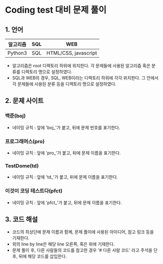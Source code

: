 # Coding test 대비 문제 풀이

## 1. 언어
|알고리즘|SQL|WEB|
|------|---|---|
|Python3|SQL|HTML/CSS, javascript| 
* 알고리즘은 root 디렉토리 하위에 위치한다. 각 문제들에 사용된 알고리즘 혹은 분류를 디렉토리 명으로 설정하였다.
* SQL과 WEB의 경우, SQL, WEB이라는 디렉토리 하위에 각각 위치한다. 그 안에서 각 문제들에 사용된 분류 등을 디렉토리 명으로 설정하였다.

## 2. 문제 사이트
### 백준(boj)
* 네이밍 규칙 : 앞에 'boj_'가 붙고, 뒤에 문제 번호를 표기한다.
  
### 프로그래머스(pro)
* 네이밍 규칙 : 앞에 'pro_'가 붙고, 뒤에 문제 이름을 표기한다.

### TestDome(td)
* 네이밍 규칙 : 앞에 'td_'가 붙고, 뒤에 문제 이름을 표기한다.

### 이것이 코딩 테스트다(pfct)
* 네이밍 규칙 : 앞에 'pfct_'가 붙고, 뒤에 문제 이름을 표기한다.

## 3. 코드 해설
* 코드의 최상단에 문제 이름과 함께, 문제 풀이에 사용된 아이디어, 참고 링크 등을 기재한다.
* 외의 line by line은 해당 line 오른쪽, 혹은 위에 기재한다.
* 문제 풀이 후, 다른 사람들의 코드를 참고한 경우 '# 다른 사람 코드' 라고 주석을 단 후, 뒤에 해당 코드를 삽입한다.